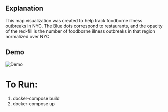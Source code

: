 ## Explanation
This map visualization was created to help track foodborne illness outbreaks in NYC. The Blue dots correspond to restaurants, and the opacity of the red-fill is the number of foodborne illness outbreaks in that region normalized over NYC

## Demo
![Demo](./demo.gif)

# To Run:

1) docker-compose build
2) docker-compose up

